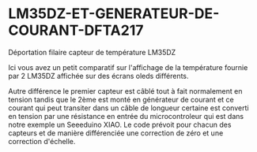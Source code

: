 # LM35DZ-ET-GENERATEUR-DE-COURANT-DFTA217
Déportation filaire capteur de température LM35DZ

Ici vous avez un petit comparatif sur l'affichage de la température fournie par 2 LM35DZ affichée sur des écrans oleds différents.

Autre différence le premier capteur est câblé tout à fait normalement en tension tandis que le 2ème est monté en générateur de courant et ce courant qui peut transiter dans un câble de longueur certaine est converti en tension
par une résistance en entrée du microcontroleur qui est dans notre exemple un Seeeduino XIAO.
Le code prévoit pour chacun des capteurs et de manière différenciée une correction de zéro et une correction d'échelle.
